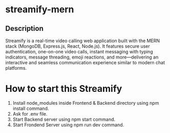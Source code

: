 # streamify-mern

## Description 
Streamify is a  real-time video calling web application built with the MERN stack (MongoDB, Express.js, React, Node.js). It features secure user authentication, one-on-one video calls, instant messaging with typing indicators, message threading, emoji reactions, and more—delivering an interactive and seamless communication experience similar to modern chat platforms.

# How to start this Streamify

1. Install node_modules inside Frontend & Backend directory using npm install command.
2. Ask for .env file.
3. Start Backend server using npm start command.
4. Start Frondend Server using npm run dev command.